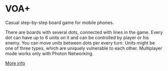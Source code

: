 # VOA+
Casual step-by-step board game for mobile phones.

There are boards with several dots, connected with lines in the game. Every dot can have up to 6 units on it and can be controlled by player or his enemy. You can move units between dots per every turn. Units might be one of three types, which are uniquely vulnerable to each other.
Multiplayer mode works only with Photon Networking.

[More info](https://drive.google.com/drive/folders/1p6vPmiH8PUkMsMl2_uYr5-_dcAKEQhPR?usp=sharing)
